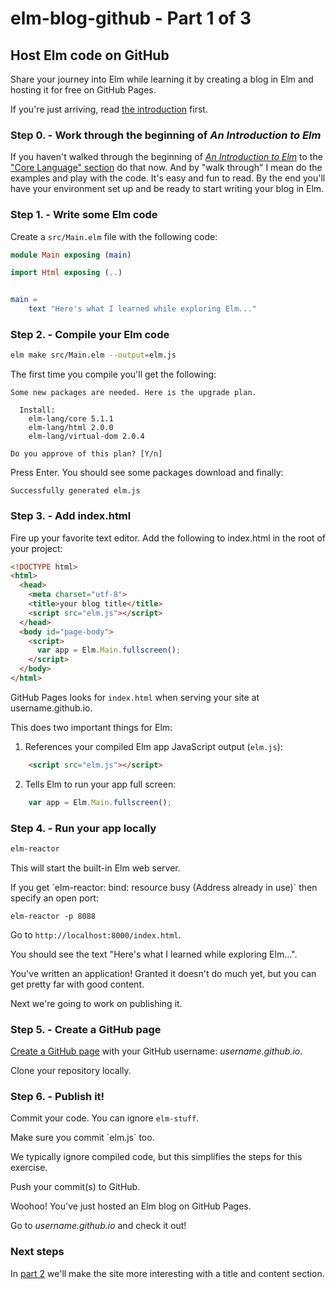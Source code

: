 # elm-blog-github - Part 1 of 3

## Host Elm code on GitHub

Share your journey into Elm while learning it by creating a blog in Elm and hosting it for free on GitHub Pages.

If you're just arriving, read [the introduction](#!/post/elm-blog-github-part-0-introduction) first.

### Step 0. - Work through the beginning of _An Introduction to Elm_

If you haven't walked through the beginning of [_An Introduction to Elm_](https://guide.elm-lang.org/) to the ["Core Language" section](https://guide.elm-lang.org/core_language.html) do that now. And by "walk through" I mean do the examples and play with the code. It's easy and fun to read. By the end you'll have your environment set up and be ready to start writing your blog in Elm.

### Step 1. - Write some Elm code

Create a `src/Main.elm` file with the following code:

```elm
module Main exposing (main)

import Html exposing (..)


main =
    text "Here's what I learned while exploring Elm..."
```

### Step 2. - Compile your Elm code

```bash
elm make src/Main.elm --output=elm.js
```

The first time you compile you'll get the following:

```console
Some new packages are needed. Here is the upgrade plan.

  Install:
    elm-lang/core 5.1.1
    elm-lang/html 2.0.0
    elm-lang/virtual-dom 2.0.4

Do you approve of this plan? [Y/n]
```

Press Enter. You should see some packages download and finally:

```console
Successfully generated elm.js
```

### Step 3. - Add index.html

Fire up your favorite text editor. Add the following to index.html in the root of your project:

```html
<!DOCTYPE html>
<html>
  <head>
    <meta charset="utf-8">
    <title>your blog title</title>
    <script src="elm.js"></script>
  </head>
  <body id="page-body">
    <script>
      var app = Elm.Main.fullscreen();
    </script>
  </body>
</html>
```

GitHub Pages looks for `index.html` when serving your site at username.github.io.

This does two important things for Elm:

1. References your compiled Elm app JavaScript output (`elm.js`):
```html
    <script src="elm.js"></script>
```

2. Tells Elm to run your app full screen:
```javascript
    var app = Elm.Main.fullscreen();
```

### Step 4. - Run your app locally

```bash
elm-reactor
```

This will start the built-in Elm web server.

<div class="notice">
If you get `elm-reactor: bind: resource busy (Address already in use)` then specify an open port:

```
elm-reactor -p 8088
```
</div>

Go to `http://localhost:8000/index.html`.

You should see the text "Here's what I learned while exploring Elm...".

You've written an application! Granted it doesn't do much yet, but you can get pretty far with good content.

Next we're going to work on publishing it.

### Step 5. - Create a GitHub page

[Create a GitHub page](https://pages.github.com/) with your GitHub username: _username.github.io_.

Clone your repository locally.


### Step 6. - Publish it!

Commit your code. You can ignore `elm-stuff`.

<div class="notice">
Make sure you commit `elm.js` too.

<p>
We typically ignore compiled code, but this simplifies the steps for this exercise.
</p>
</div>

Push your commit(s) to GitHub.

Woohoo! You've just hosted an Elm blog on GitHub Pages.

Go to _username.github.io_ and check it out!

### Next steps

In [part 2](#!/post/elm-blog-github-part-2-add-title-and-content-areas) we'll make the site more interesting with a title and content section.
